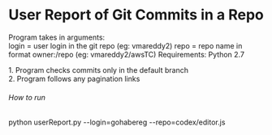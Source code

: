 # User Report of Git Commits in a Repo

<p>Program takes in arguments: <br>
login = user login in the git repo (eg: vmareddy2)
repo = repo name in format owner:/repo (eg: vmareddy2/awsTC)
Requirements: Python 2.7
</p>

<p>1. Program checks commits only in the default branch<br>
2. Program follows any pagination links
</p>

###### How to run
python userReport.py --login=gohabereg --repo=codex/editor.js 